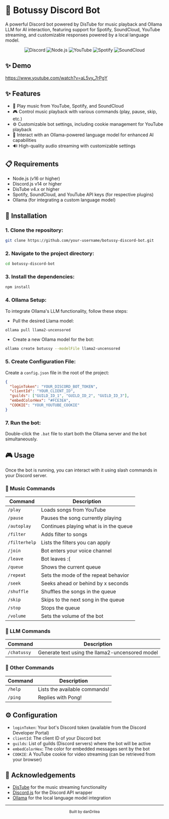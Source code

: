 # 🎵 Botussy Discord Bot

A powerful Discord bot powered by DisTube for music playback and Ollama LLM for AI interaction, featuring support for Spotify, SoundCloud, YouTube streaming, and customizable responses powered by a local language model.

<div align="center">
  
![Discord](https://img.shields.io/badge/Discord-7289DA?style=for-the-badge&logo=discord&logoColor=white)
![Node.js](https://img.shields.io/badge/Node.js-43853D?style=for-the-badge&logo=node.js&logoColor=white)
![YouTube](https://img.shields.io/badge/YouTube-FF0000?style=for-the-badge&logo=youtube&logoColor=white)
![Spotify](https://img.shields.io/badge/Spotify-1ED760?style=for-the-badge&logo=spotify&logoColor=white)
![SoundCloud](https://img.shields.io/badge/SoundCloud-FF3300?style=for-the-badge&logo=soundcloud&logoColor=white)

</div>

## ✨ Demo

https://www.youtube.com/watch?v=aL5vy_7rPgY

## ✨ Features

- 🎵 Play music from YouTube, Spotify, and SoundCloud
- 🎮 Control music playback with various commands (play, pause, skip, etc.)
- ⚙️ Customizable bot settings, including cookie management for YouTube playback
- 🤖 Interact with an Ollama-powered language model for enhanced AI capabilities
- 🔊 High-quality audio streaming with customizable settings

## 📋 Requirements

- Node.js (v16 or higher)
- Discord.js v14 or higher
- DisTube v4.x or higher
- Spotify, SoundCloud, and YouTube API keys (for respective plugins)
- Ollama (for integrating a custom language model)

## 🚀 Installation

### 1. Clone the repository:

```bash
git clone https://github.com/your-username/botussy-discord-bot.git
```

### 2. Navigate to the project directory:

```bash
cd botussy-discord-bot
```

### 3. Install the dependencies:

```bash
npm install
```

### 4. Ollama Setup:

To integrate Ollama's LLM functionality, follow these steps:

- Pull the desired Llama model:

```bash
ollama pull llama2-uncensored
```

- Create a new Ollama model for the bot:

```bash
ollama create botussy --modelFile llama2-uncensored
```

### 5. Create Configuration File:

Create a `config.json` file in the root of the project:

```json
{
  "loginToken": "YOUR_DISCORD_BOT_TOKEN",
  "clientId": "YOUR_CLIENT_ID",
  "guilds": ["GUILD_ID_1", "GUILD_ID_2", "GUILD_ID_3"],
  "embedColorHex": "#FCE3EA",
  "COOKIE": "YOUR_YOUTUBE_COOKIE"
}
```

### 7. Run the bot:

Double-click the `.bat` file to start both the Ollama server and the bot simultaneously.

## 🎮 Usage

Once the bot is running, you can interact with it using slash commands in your Discord server.

### 🎵 Music Commands

| Command | Description |
|---------|-------------|
| `/play` | Loads songs from YouTube |
| `/pause` | Pauses the song currently playing |
| `/autoplay` | Continues playing what is in the queue |
| `/filter` | Adds filter to songs |
| `/filterhelp` | Lists the filters you can apply |
| `/join` | Bot enters your voice channel |
| `/leave` | Bot leaves :( |
| `/queue` | Shows the current queue |
| `/repeat` | Sets the mode of the repeat behavior |
| `/seek` | Seeks ahead or behind by x seconds |
| `/shuffle` | Shuffles the songs in the queue |
| `/skip` | Skips to the next song in the queue |
| `/stop` | Stops the queue |
| `/volume` | Sets the volume of the bot |

### 🤖 LLM Commands

| Command | Description |
|---------|-------------|
| `/chatussy` | Generate text using the llama2-uncensored model |

### 🔧 Other Commands

| Command | Description |
|---------|-------------|
| `/help` | Lists the available commands! |
| `/ping` | Replies with Pong! |

## ⚙️ Configuration

- `loginToken`: Your bot's Discord token (available from the Discord Developer Portal)
- `clientId`: The client ID of your Discord bot
- `guilds`: List of guilds (Discord servers) where the bot will be active
- `embedColorHex`: The color for embedded messages sent by the bot
- `COOKIE`: A YouTube cookie for video streaming (can be retrieved from your browser)


## 🙏 Acknowledgements

- [DisTube](https://distube.js.org/) for the music streaming functionality
- [Discord.js](https://discord.js.org/) for the Discord API wrapper
- [Ollama](https://ollama.ai/) for the local language model integration

---

<div align="center">
  <sub>Built  by danDrilea</sub>
</div>
